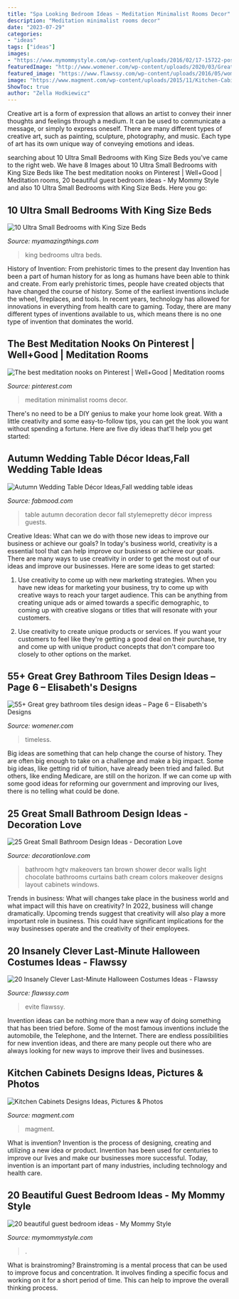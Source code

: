 ```yaml
---
title: "Spa Looking Bedroom Ideas ~ Meditation Minimalist Rooms Decor"
description: "Meditation minimalist rooms decor"
date: "2023-07-29"
categories:
- "ideas"
tags: ["ideas"]
images:
- "https://www.mymommystyle.com/wp-content/uploads/2016/02/17-15722-post/guest-bedroom-8.jpg"
featuredImage: "http://www.womener.com/wp-content/uploads/2020/03/Great-grey-bathroom-tiles-design-ideas-for-2020-6.jpg"
featured_image: "https://www.flawssy.com/wp-content/uploads/2016/05/women-last-minute-costume.jpg"
image: "https://www.magment.com/wp-content/uploads/2015/11/Kitchen-Cabinets-Design-18.jpg"
ShowToc: true
author: "Zella Hodkiewicz"
---
```



Creative art is a form of expression that allows an artist to convey their inner thoughts and feelings through a medium. It can be used to communicate a message, or simply to express oneself. There are many different types of creative art, such as painting, sculpture, photography, and music. Each type of art has its own unique way of conveying emotions and ideas.

	

		
searching about 10 Ultra Small Bedrooms with King Size Beds you've came to the right web. We have 8 Images about 10 Ultra Small Bedrooms with King Size Beds like The best meditation nooks on Pinterest | Well+Good | Meditation rooms, 20 beautiful guest bedroom ideas - My Mommy Style and also 10 Ultra Small Bedrooms with King Size Beds. Here you go:
		
    
## 10 Ultra Small Bedrooms With King Size Beds

<img loading=lazy src="http://myamazingthings.com/wp-content/uploads/2017/01/room2-1.jpg" onerror="this.onerror=null;this.src='https://tse2.mm.bing.net/th?id=OIP.Wof5LAlI2Hn8xSodAHwP4AHaJP&amp;pid=15.1';" alt="10 Ultra Small Bedrooms with King Size Beds">

_Source: myamazingthings.com_

>king bedrooms ultra beds. 

	

History of Invention: From prehistoric times to the present day
Invention has been a part of human history for as long as humans have been able to think and create. From early prehistoric times, people have created objects that have changed the course of history. Some of the earliest inventions include the wheel, fireplaces, and tools. In recent years, technology has allowed for innovations in everything from health care to gaming. Today, there are many different types of inventions available to us, which means there is no one type of invention that dominates the world.

    
## The Best Meditation Nooks On Pinterest | Well+Good | Meditation Rooms

<img loading=lazy src="https://i.pinimg.com/736x/54/7b/08/547b08cf13742f1e16e72939926a08f7.jpg" onerror="this.onerror=null;this.src='https://tse3.mm.bing.net/th?id=OIP.1-_9ZOcvZ4fxPNlL6WDKFQHaLH&amp;pid=15.1';" alt="The best meditation nooks on Pinterest | Well+Good | Meditation rooms">

_Source: pinterest.com_

>meditation minimalist rooms decor. 

	

There's no need to be a DIY genius to make your home look great. With a little creativity and some easy-to-follow tips, you can get the look you want without spending a fortune. Here are five diy ideas that'll help you get started:  

    
## Autumn Wedding Table Décor Ideas,Fall Wedding Table Ideas

<img loading=lazy src="https://www.fabmood.com/wp-content/uploads/2014/11/Autumn-wedding-table-decoration-ideas2.jpg" onerror="this.onerror=null;this.src='https://tse4.mm.bing.net/th?id=OIP._m6A7H48PbX4lrHnCsUb1AHaLH&amp;pid=15.1';" alt="Autumn Wedding Table Décor Ideas,Fall wedding table ideas">

_Source: fabmood.com_

>table autumn decoration decor fall stylemepretty décor impress guests. 

	

Creative Ideas: What can we do with those new ideas to improve our business or achieve our goals?
In today's business world, creativity is a essential tool that can help improve our business or achieve our goals. There are many ways to use creativity in order to get the most out of our ideas and improve our businesses. Here are some ideas to get started: 
1. Use creativity to come up with new marketing strategies. When you have new ideas for marketing your business, try to come up with creative ways to reach your target audience. This can be anything from creating unique ads or aimed towards a specific demographic, to coming up with creative slogans or titles that will resonate with your customers. 

2. Use creativity to create unique products or services. If you want your customers to feel like they're getting a good deal on their purchase, try and come up with unique product concepts that don't compare too closely to other options on the market.

    
## 55+ Great Grey Bathroom Tiles Design Ideas – Page 6 – Elisabeth&#039;s Designs

<img loading=lazy src="http://www.womener.com/wp-content/uploads/2020/03/Great-grey-bathroom-tiles-design-ideas-for-2020-6.jpg" onerror="this.onerror=null;this.src='https://tse4.mm.bing.net/th?id=OIP.aX_SqokcMbtuuZt84_Vc8gHaLH&amp;pid=15.1';" alt="55+ Great grey bathroom tiles design ideas – Page 6 – Elisabeth&#039;s Designs">

_Source: womener.com_

>timeless. 

	

Big ideas are something that can help change the course of history. They are often big enough to take on a challenge and make a big impact. Some big ideas, like getting rid of tuition, have already been tried and failed. But others, like ending Medicare, are still on the horizon. If we can come up with some good ideas for reforming our government and improving our lives, there is no telling what could be done.

    
## 25 Great Small Bathroom Design Ideas - Decoration Love

<img loading=lazy src="http://www.decorationlove.com/wp-content/uploads/2016/09/HGTV-Small-Bathroom-Makeovers-Ideas-2.jpg" onerror="this.onerror=null;this.src='https://tse3.mm.bing.net/th?id=OIP._aTnI8MTsHtbeoFv9SyQ4gHaJ3&amp;pid=15.1';" alt="25 Great Small Bathroom Design Ideas - Decoration Love">

_Source: decorationlove.com_

>bathroom hgtv makeovers tan brown shower decor walls light chocolate bathrooms curtains bath cream colors makeover designs layout cabinets windows. 

	

Trends in business: What will changes take place in the business world and what impact will this have on creativity?
In 2022, business will change dramatically. Upcoming trends suggest that creativity will also play a more important role in business. This could have significant implications for the way businesses operate and the creativity of their employees.

    
## 20 Insanely Clever Last-Minute Halloween Costumes Ideas - Flawssy

<img loading=lazy src="https://www.flawssy.com/wp-content/uploads/2016/05/women-last-minute-costume.jpg" onerror="this.onerror=null;this.src='https://tse2.mm.bing.net/th?id=OIP.JIQcQEVEKaGgflLAM63IkwHaLH&amp;pid=15.1';" alt="20 Insanely Clever Last-Minute Halloween Costumes Ideas - Flawssy">

_Source: flawssy.com_

>evite flawssy. 

	

Invention ideas can be nothing more than a new way of doing something that has been tried before. Some of the most famous inventions include the automobile, the Telephone, and the Internet. There are endless possibilities for new invention ideas, and there are many people out there who are always looking for new ways to improve their lives and businesses.

    
## Kitchen Cabinets Designs Ideas, Pictures &amp; Photos

<img loading=lazy src="https://www.magment.com/wp-content/uploads/2015/11/Kitchen-Cabinets-Design-18.jpg" onerror="this.onerror=null;this.src='https://tse2.mm.bing.net/th?id=OIP.i9QuP5I2c_UGhCpUuedlJAHaF4&amp;pid=15.1';" alt="Kitchen Cabinets Designs Ideas, Pictures &amp; Photos">

_Source: magment.com_

>magment. 

	

What is invention?
Invention is the process of designing, creating and utilizing a new idea or product. Invention has been used for centuries to improve our lives and make our businesses more successful. Today, invention is an important part of many industries, including technology and health care.

    
## 20 Beautiful Guest Bedroom Ideas - My Mommy Style

<img loading=lazy src="https://www.mymommystyle.com/wp-content/uploads/2016/02/17-15722-post/guest-bedroom-8.jpg" onerror="this.onerror=null;this.src='https://tse2.mm.bing.net/th?id=OIP.MZzvp5zyVKnROHOeZhH8bwHaLH&amp;pid=15.1';" alt="20 beautiful guest bedroom ideas - My Mommy Style">

_Source: mymommystyle.com_

>. 

	

What is brainstroming?
Brainstroming is a mental process that can be used to improve focus and concentration. It involves finding a specific focus and working on it for a short period of time. This can help to improve the overall thinking process.


